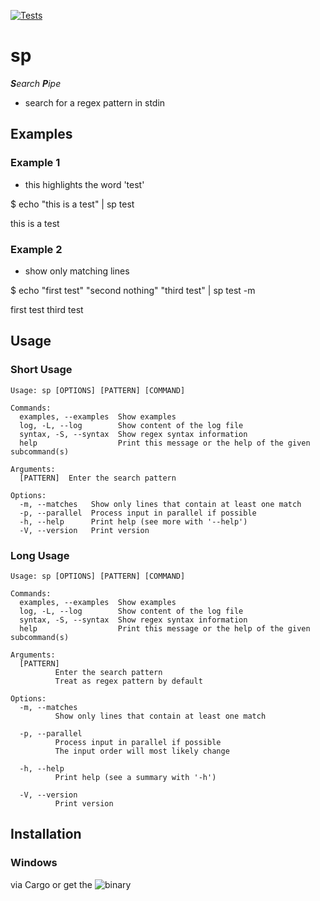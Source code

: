 [![Tests](https://github.com/Phydon/sp/actions/workflows/rust.yml/badge.svg)](https://github.com/Phydon/sp/actions/workflows/rust.yml)


# sp


***S**earch **P**ipe*

- search for a regex pattern in stdin

## Examples

### Example 1

- this highlights the word 'test'

$ echo "this is a test" | sp test

this is a test


### Example 2

- show only matching lines

$ echo "first test" "second nothing" "third test" | sp test -m

first test
third test

## Usage

### Short Usage

```
Usage: sp [OPTIONS] [PATTERN] [COMMAND]

Commands:
  examples, --examples  Show examples
  log, -L, --log        Show content of the log file
  syntax, -S, --syntax  Show regex syntax information
  help                  Print this message or the help of the given subcommand(s)

Arguments:
  [PATTERN]  Enter the search pattern

Options:
  -m, --matches   Show only lines that contain at least one match
  -p, --parallel  Process input in parallel if possible
  -h, --help      Print help (see more with '--help')
  -V, --version   Print version
```

### Long Usage

```
Usage: sp [OPTIONS] [PATTERN] [COMMAND]

Commands:
  examples, --examples  Show examples
  log, -L, --log        Show content of the log file
  syntax, -S, --syntax  Show regex syntax information
  help                  Print this message or the help of the given subcommand(s)

Arguments:
  [PATTERN]
          Enter the search pattern
          Treat as regex pattern by default

Options:
  -m, --matches
          Show only lines that contain at least one match

  -p, --parallel
          Process input in parallel if possible
          The input order will most likely change

  -h, --help
          Print help (see a summary with '-h')

  -V, --version
          Print version
```

## Installation

### Windows

via Cargo or get the ![binary](https://github.com/Phydon/sp/releases)

